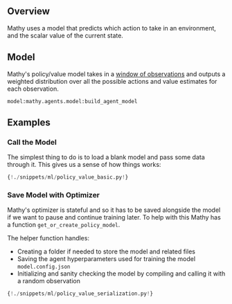 ## Overview

Mathy uses a model that predicts which action to take in an environment, and the scalar value of the current state.

## Model

Mathy's policy/value model takes in a [window of observations](/api/state/#mathywindowobservation) and outputs a weighted distribution over all the possible actions and value estimates for each observation.

`model:mathy.agents.model:build_agent_model`

## Examples

### Call the Model

The simplest thing to do is to load a blank model and pass some data through it. This gives us a sense of how things works:

```python
{!./snippets/ml/policy_value_basic.py!}
```

### Save Model with Optimizer

Mathy's optimizer is stateful and so it has to be saved alongside the model if we want to pause and continue training later. To help with this Mathy has a function `get_or_create_policy_model`.

The helper function handles:

- Creating a folder if needed to store the model and related files
- Saving the agent hyperparameters used for training the model `model.config.json`
- Initializing and sanity checking the model by compiling and calling it with a random observation

```python
{!./snippets/ml/policy_value_serialization.py!}
```
